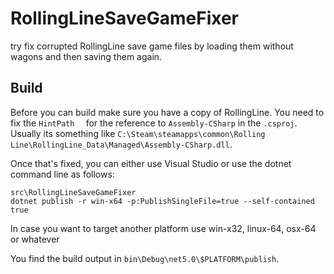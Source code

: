 # RollingLineSaveGameFixer

try fix corrupted RollingLine save game files by loading them without wagons and then saving them again.

## Build

Before you can build make sure you have a copy of RollingLine. You need to fix the `HintPath  ` for the reference to `Assembly-CSharp`  in the `.csproj`. Usually its something like `C:\Steam\steamapps\common\Rolling Line\RollingLine_Data\Managed\Assembly-CSharp.dll`.

Once that's fixed, you can  either use Visual Studio or use the dotnet command line as follows:

```
src\RollingLineSaveGameFixer
dotnet publish -r win-x64 -p:PublishSingleFile=true --self-contained true
```

In case you want to target another platform use win-x32, linux-64, osx-64 or whatever

You find the build output in `bin\Debug\net5.0\$PLATFORM\publish`.

